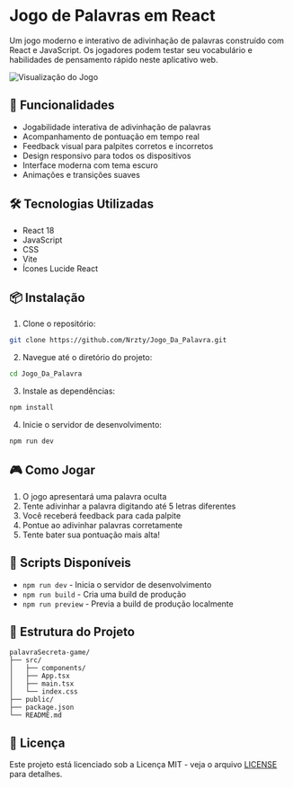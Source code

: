 # Jogo de Palavras em React

Um jogo moderno e interativo de adivinhação de palavras construído com React e JavaScript. Os jogadores podem testar seu vocabulário e habilidades de pensamento rápido neste aplicativo web.

![Visualização do Jogo](https://imgur.com/a/Hx9y4eX)

## 🚀 Funcionalidades

- Jogabilidade interativa de adivinhação de palavras
- Acompanhamento de pontuação em tempo real
- Feedback visual para palpites corretos e incorretos
- Design responsivo para todos os dispositivos
- Interface moderna com tema escuro
- Animações e transições suaves

## 🛠️ Tecnologias Utilizadas

- React 18
- JavaScript
- CSS
- Vite
- Ícones Lucide React

## 📦 Instalação

1. Clone o repositório:
```bash
git clone https://github.com/Nrzty/Jogo_Da_Palavra.git
```

2. Navegue até o diretório do projeto:
```bash
cd Jogo_Da_Palavra
```

3. Instale as dependências:
```bash
npm install
```

4. Inicie o servidor de desenvolvimento:
```bash
npm run dev
```

## 🎮 Como Jogar

1. O jogo apresentará uma palavra oculta
2. Tente adivinhar a palavra digitando até 5 letras diferentes
3. Você receberá feedback para cada palpite
4. Pontue ao adivinhar palavras corretamente
5. Tente bater sua pontuação mais alta!

## 🔧 Scripts Disponíveis

- `npm run dev` - Inicia o servidor de desenvolvimento
- `npm run build` - Cria uma build de produção
- `npm run preview` - Previa a build de produção localmente

## 📝 Estrutura do Projeto

```
palavraSecreta-game/
├── src/
│   ├── components/
│   ├── App.tsx
│   ├── main.tsx
│   └── index.css
├── public/
├── package.json
└── README.md
```

## 📄 Licença

Este projeto está licenciado sob a Licença MIT - veja o arquivo [LICENSE](LICENSE) para detalhes.
